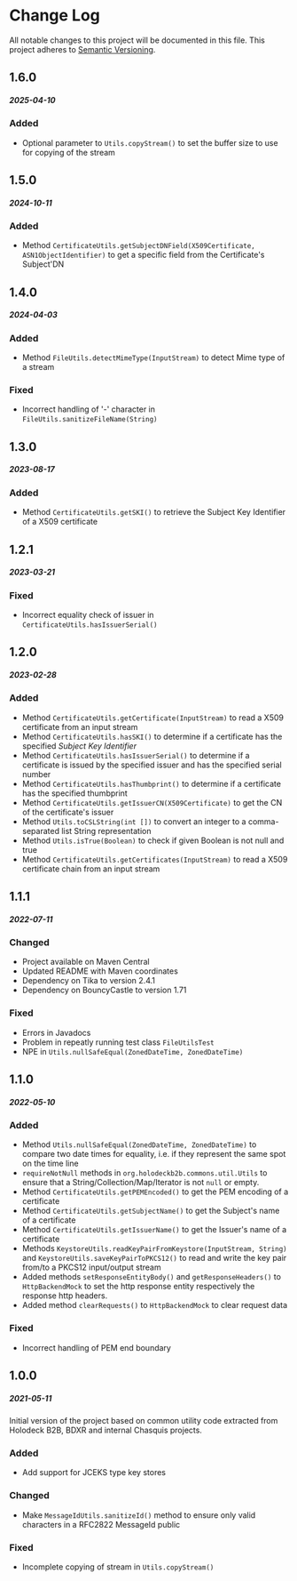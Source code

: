 # Change Log
All notable changes to this project will be documented in this file.
This project adheres to [Semantic Versioning](http://semver.org/).

## 1.6.0
##### 2025-04-10
### Added
* Optional parameter to `Utils.copyStream()` to set the buffer size to use for copying of the stream

## 1.5.0
##### 2024-10-11
### Added
* Method `CertificateUtils.getSubjectDNField(X509Certificate, ASN1ObjectIdentifier)` to get a specific field from the
  Certificate's Subject'DN

## 1.4.0
##### 2024-04-03
### Added
* Method `FileUtils.detectMimeType(InputStream)` to detect Mime type of a stream

### Fixed
* Incorrect handling of '-' character in `FileUtils.sanitizeFileName(String)`

## 1.3.0
##### 2023-08-17
### Added
* Method `CertificateUtils.getSKI()` to retrieve the Subject Key Identifier of a X509 certificate

## 1.2.1
##### 2023-03-21
### Fixed
* Incorrect equality check of issuer in `CertificateUtils.hasIssuerSerial()`

## 1.2.0
##### 2023-02-28
### Added
* Method `CertificateUtils.getCertificate(InputStream)` to read a X509 certificate from an input stream
* Method `CertificateUtils.hasSKI()` to determine if a certificate has the specified _Subject Key Identifier_
* Method `CertificateUtils.hasIssuerSerial()` to determine if a certificate is issued by the specified issuer and has
  the specified serial number
* Method `CertificateUtils.hasThumbprint()` to determine if a certificate has the specified thumbprint
* Method `CertificateUtils.getIssuerCN(X509Certificate)` to get the CN of the certificate's issuer
* Method `Utils.toCSLString(int [])` to convert an integer to a comma-separated list String representation
* Method `Utils.isTrue(Boolean)` to check if given Boolean is not null and true
* Method `CertificateUtils.getCertificates(InputStream)` to read a X509 certificate chain from an input stream

## 1.1.1
##### 2022-07-11
### Changed
* Project available on Maven Central
* Updated README with Maven coordinates
* Dependency on Tika to version 2.4.1
* Dependency on BouncyCastle to version 1.71

### Fixed
* Errors in Javadocs
* Problem in repeatly running test class `FileUtilsTest`
* NPE in `Utils.nullSafeEqual(ZonedDateTime, ZonedDateTime)`

## 1.1.0
##### 2022-05-10
### Added
* Method `Utils.nullSafeEqual(ZonedDateTime, ZonedDateTime)` to compare two date times for equality, i.e. if they
  represent the same spot on the time line
* `requireNotNull` methods in `org.holodeckb2b.commons.util.Utils` to ensure that a String/Collection/Map/Iterator
  is not `null` or empty.
* Method `CertificateUtils.getPEMEncoded()` to get the PEM encoding of a certificate
* Method `CertificateUtils.getSubjectName()` to get the Subject's name of a certificate
* Method `CertificateUtils.getIssuerName()` to get the Issuer's name of a certificate
* Methods `KeystoreUtils.readKeyPairFromKeystore(InputStream, String)` and `KeystoreUtils.saveKeyPairToPKCS12()` to read
  and write the key pair from/to a PKCS12 input/output stream
* Added methods `setResponseEntityBody()` and `getResponseHeaders()` to `HttpBackendMock` to set the http response
  entity respectively the response http headers.
* Added method `clearRequests()` to `HttpBackendMock` to clear request data

### Fixed
* Incorrect handling of PEM end boundary

## 1.0.0
##### 2021-05-11
Initial version of the project based on common utility code extracted from Holodeck B2B, BDXR and internal Chasquis
projects.

### Added
* Add support for JCEKS type key stores

### Changed
* Make `MessageIdUtils.sanitizeId()` method to ensure only valid characters in a RFC2822 MessageId public

### Fixed
* Incomplete copying of stream in `Utils.copyStream()`